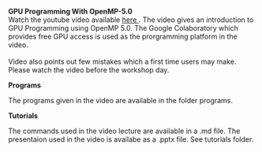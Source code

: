 **GPU Programming With OpenMP-5.0**<br/>
Watch the  youtube video available <a href="https://youtu.be/p1ChaYDkIn0"> here </a>. The video gives an introduction to GPU Programming using OpenMP 5.0. 
The Google Colaboratory which provides free GPU access is used as the prorgramming platform in the video. 
<br/><br/> Video also points out few  mistakes which a first time users may make. Please watch the video before the workshop day.

**Programs**<br>

 The programs given in the video are available in the folder programs. 
 
 **Tutorials**<br>

The commands used in the video lecture are  available in a .md file. The presentaion used in the video is availabe as a .pptx file. See tutorials folder.
  
